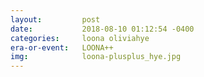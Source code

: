 ```yaml
---
layout:         post
date:           2018-08-10 01:12:54 -0400
categories:     loona oliviahye
era-or-event:   LOONA++
img:            loona-plusplus_hye.jpg
---
```

